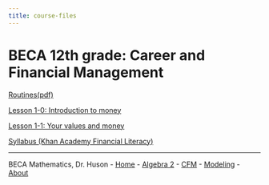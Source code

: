 ```yaml
---
title: course-files
---
```


# BECA 12th grade: Career and Financial Management

[Routines(pdf)](00-Slides_Routines.pdf)

[Lesson 1-0: Introduction to money](1-1Money)

[Lesson 1-1: Your values and money](1-1Values)

[Syllabus (Khan Academy Financial Literacy)](https://www.khanacademy.org/college-careers-more/financial-literacy)

---
BECA Mathematics, Dr. Huson - [Home](https://math.huson.com/) - [Algebra 2](../alg2) - [CFM](../cfm) - [Modeling](../modeling) - [About](https://math.huson.com/Contact)
